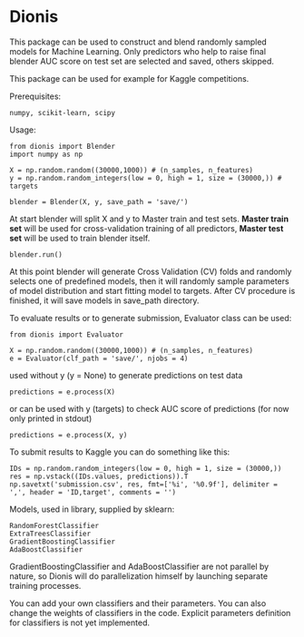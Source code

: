 # Dionis
This package can be used to construct and blend randomly sampled models for Machine Learning.
Only predictors who help to raise final blender AUC score on test set are selected and saved, others skipped.

This package can be used for example for Kaggle competitions.

Prerequisites:

	numpy, scikit-learn, scipy

Usage:

	from dionis import Blender
  	import numpy as np
  	
  	X = np.random.random((30000,1000)) # (n_samples, n_features)
  	y = np.random.random_integers(low = 0, high = 1, size = (30000,)) # targets
  	
  	blender = Blender(X, y, save_path = 'save/')

At start blender will split X and y to Master train and test sets. <b>Master train set</b> will be used for cross-validation training
of all predictors, <b>Master test set</b> will be used to train blender itself.

	blender.run()

At this point blender will generate Cross Validation (CV) folds and randomly selects one of predefined models,
then it will randomly sample parameters of model distribution and start fitting model to targets.
After CV procedure is finished, it will save models in save_path directory.

To evaluate results or to generate submission, Evaluator class can be used:

	from dionis import Evaluator
	
	X = np.random.random((30000,1000)) # (n_samples, n_features)
	e = Evaluator(clf_path = 'save/', njobs = 4)

used without y (y = None) to generate predictions on test data

	predictions = e.process(X)

or can be used with y (targets) to check AUC score of predictions (for now only printed in stdout)

	predictions = e.process(X, y)

To submit results to Kaggle you can do something like this:

	IDs = np.random.random_integers(low = 0, high = 1, size = (30000,))
	res = np.vstack((IDs.values, predictions)).T
	np.savetxt('submission.csv', res, fmt=['%i', '%0.9f'], delimiter = ',', header = 'ID,target', comments = '')


Models, used in library, supplied by sklearn:

	RandomForestClassifier
	ExtraTreesClassifier
	GradientBoostingClassifier
	AdaBoostClassifier

GradientBoostingClassifier and AdaBoostClassifier are not parallel by nature, so Dionis will do parallelization himself
by launching separate training processes.

You can add your own classifiers and their parameters.
You can also change the weights of classifiers in the code.
Explicit parameters definition for classifiers is not yet implemented.
